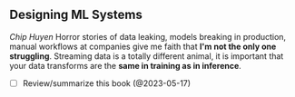 ## Designing ML Systems
*Chip Huyen*
Horror stories of data leaking, models breaking in production, manual workflows at companies give me faith that **I'm not the only one struggling**.
Streaming data is a totally different animal, it is important that your data transforms are the **same in training as in inference**.

- [ ] Review/summarize this book (@2023-05-17)  